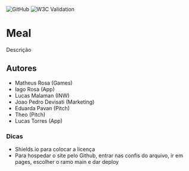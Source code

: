 ![GitHub](https://img.shields.io/github/license/Lusckas777/teste)
![W3C Validation](https://img.shields.io/w3c-validation/html?targetUrl=https%3A%2F%2Fgithub.com%2FLusckas777%2FTrabalho)

# Meal

Descrição

## Autores

- Matheus Rosa (Games)
- Iago Rosa (App)
- Lucas Malaman (INW)
- Joao Pedro Devisati (Marketing)
- Eduarda Pavan (Pitch)
- Theo (Pitch)
- Lucas Torres (App)

### Dicas

- Shields.io para colocar a licença
- Para hospedar o site pelo Github, entrar nas confis do arquivo, ir em pages, escolher o ramo main e dar deploy
